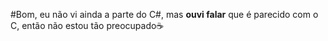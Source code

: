 #Bom, eu não vi ainda a parte do C#, mas **ouvi falar** que é parecido com o C, então não estou tão preocupado☕